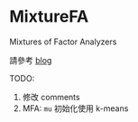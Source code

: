 # MixtureFA
Mixtures of Factor Analyzers

請參考 [blog](https://bobondemon.github.io/2018/02/11/Mixtures-of-Factor-Analyzers/)

TODO:
1. 修改 comments
2. MFA: `mu` 初始化使用 k-means
